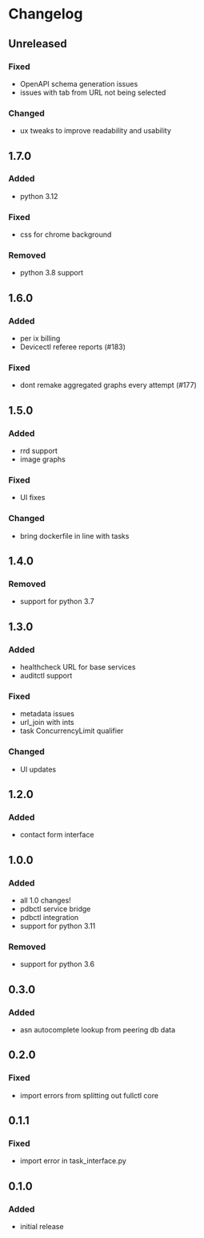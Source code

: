 # Changelog


## Unreleased
### Fixed
- OpenAPI schema generation issues
- issues with tab from URL not being selected
### Changed
- ux tweaks to improve readability and usability


## 1.7.0
### Added
- python 3.12
### Fixed
- css for chrome background
### Removed
- python 3.8 support


## 1.6.0
### Added
- per ix billing
- Devicectl referee reports (#183)
### Fixed
- dont remake aggregated graphs every attempt (#177)


## 1.5.0
### Added
- rrd support
- image graphs
### Fixed
- UI fixes
### Changed
- bring dockerfile in line with tasks


## 1.4.0
### Removed
- support for python 3.7


## 1.3.0
### Added
- healthcheck URL for base services
- auditctl support
### Fixed
- metadata issues
- url_join with ints
- task ConcurrencyLimit qualifier
### Changed
- UI updates


## 1.2.0
### Added
- contact form interface


## 1.0.0
### Added
- all 1.0 changes!
- pdbctl service bridge
- pdbctl integration
- support for python 3.11
### Removed
- support for python 3.6


## 0.3.0
### Added
- asn autocomplete lookup from peering db data


## 0.2.0
### Fixed
- import errors from splitting out fullctl core


## 0.1.1
### Fixed
- import error in task_interface.py


## 0.1.0
### Added
- initial release